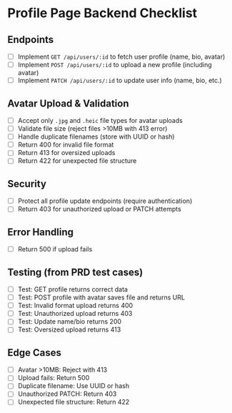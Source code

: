 # Profile Page Backend Checklist

## Endpoints

- [ ] Implement `GET /api/users/:id` to fetch user profile (name, bio, avatar)
- [ ] Implement `POST /api/users/:id` to upload a new profile (including avatar)
- [ ] Implement `PATCH /api/users/:id` to update user info (name, bio, etc.)

## Avatar Upload & Validation

- [ ] Accept only `.jpg` and `.heic` file types for avatar uploads
- [ ] Validate file size (reject files >10MB with 413 error)
- [ ] Handle duplicate filenames (store with UUID or hash)
- [ ] Return 400 for invalid file format
- [ ] Return 413 for oversized uploads
- [ ] Return 422 for unexpected file structure

## Security

- [ ] Protect all profile update endpoints (require authentication)
- [ ] Return 403 for unauthorized upload or PATCH attempts

## Error Handling

- [ ] Return 500 if upload fails

## Testing (from PRD test cases)

- [ ] Test: GET profile returns correct data
- [ ] Test: POST profile with avatar saves file and returns URL
- [ ] Test: Invalid format upload returns 400
- [ ] Test: Unauthorized upload returns 403
- [ ] Test: Update name/bio returns 200
- [ ] Test: Oversized upload returns 413

## Edge Cases

- [ ] Avatar >10MB: Reject with 413
- [ ] Upload fails: Return 500
- [ ] Duplicate filename: Use UUID or hash
- [ ] Unauthorized PATCH: Return 403
- [ ] Unexpected file structure: Return 422

